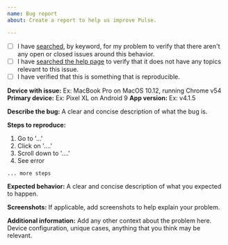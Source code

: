 ```yaml
---
name: Bug report
about: Create a report to help us improve Pulse.

---
```


- [ ] I have [searched](https://github.com/klinker-apps/messenger-issues/issues), by keyword, for my problem to verify that there aren't any open or closed issues around this behavior.
- [ ] I have [searched the help page](https://messenger.klinkerapps.com/help) to verify that it does not have any topics relevant to this issue.
- [ ] I have verified that this is something that is reproducible.

**Device with issue:** Ex: MacBook Pro on MacOS 10.12, running Chrome v54
**Primary device:** Ex: Pixel XL on Android 9
**App version:** Ex: v4.1.5

**Describe the bug:**
A clear and concise description of what the bug is.

**Steps to reproduce:**

1. Go to '...'
2. Click on '....'
3. Scroll down to '....'
4. See error

`... more steps`

**Expected behavior:**
A clear and concise description of what you expected to happen.

**Screenshots:**
If applicable, add screenshots to help explain your problem.

**Additional information:**
Add any other context about the problem here. Device configuration, unique cases, anything that you think may be relevant.
